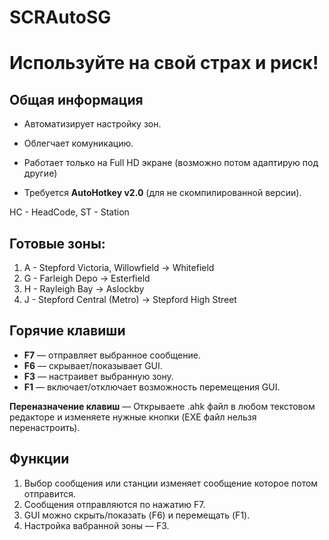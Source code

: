 # SCRAutoSG

# Используйте на свой страх и риск!

## Общая информация
- Автоматизирует настройку зон.
- Облегчает комуникацию.

- Работает только на Full HD экране (возможно потом адаптирую под другие)
- Требуется **AutoHotkey v2.0** (для не скомпилированной версии).

HC - HeadCode,
ST - Station

## Готовые зоны:
1. A - Stepford Victoria, Willowfield -> Whitefield
2. G - Farleigh Depo -> Esterfield
3. H - Rayleigh Bay -> Aslockby
4. J - Stepford Central (Metro) -> Stepford High Street

## Горячие клавиши
- **F7** — отправляет выбранное сообщение.
- **F6** — скрывает/показывает GUI.
- **F3** — настраивет выбранную зону.
- **F1** — включает/отключает возможность перемещения GUI.

**Переназначение клавиш** — Открываете .ahk файл в любом текстовом редакторе и изменяете нужные кнопки (EXE файл нельзя перенастроить).


## Функции
1. Выбор сообщения или станции изменяет сообщение которое потом отправится.
2. Сообщения отправляются по нажатию F7.
3. GUI можно скрыть/показать (F6) и перемещать (F1).
4. Настройка вабранной зоны — F3.
